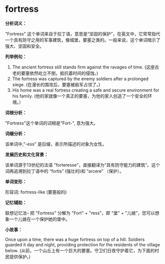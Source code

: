 # fortress

**分析词义：**

  

"Fortress" 这个单词来自于拉丁语，意思是“坚固的保护”，在英文中，它常常指代一个具有防守之用的军事建筑，像城堡，要塞之类的。一般来说，这个单词暗示了强大、坚固和安全。

  

**列举例句：**

  

1.  The ancient fortress still stands firm against the ravages of time. (这座古老的要塞依然屹立不倒，抵抗着时间的侵蚀。)
2.  The fortress was captured by the enemy soldiers after a prolonged siege. (在漫长的围攻后，要塞被敌军占领了。)
3.  His home was a real fortress creating a safe and secure environment for his family. (他的家就像一个真正的要塞，为他的家人创造了一个安全的环境。）

  

**词根分析：**

  

"Fortress"这个单词的词根是"Fort-", 意为强大。

  

**词缀分析：**

  

该单词中,"-ess" 是后缀，表示所描述的对象为女性。

  

**发展历史和文化背景：**

  

该单词源于13世纪的法语 "forteresse"，直接翻译为“具有防守能力的建筑”。这个词再追溯到拉丁语中的 “fortis” (强壮的)和 “arcere” （保护）。

  

**单词变形：**

  

形容词: fortress-like (要塞般的)

  

**记忆辅助：**

  

联想记忆法– 把 "Fortress" 分解为 "Fort" + "ress"，即 "堡" + "儿媳"，您可以想象一个儿媳在一个保护她的堡中。

  

**小故事：**

  

Once upon a time, there was a huge fortress on top of a hill. Soldiers guarded it day and night, providing protection for the residents of the village below. (从前，一个山丘上有一个巨大的要塞。守卫们日夜守护着它，为下面的村民提供保护。)
